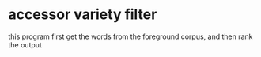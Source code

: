 # accessor variety filter
this program first get the words from the foreground corpus, and then rank the output 